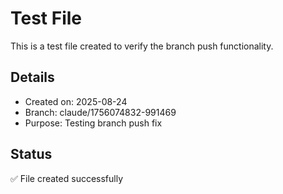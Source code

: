 # Test File

This is a test file created to verify the branch push functionality.

## Details
- Created on: 2025-08-24
- Branch: claude/1756074832-991469
- Purpose: Testing branch push fix

## Status
✅ File created successfully